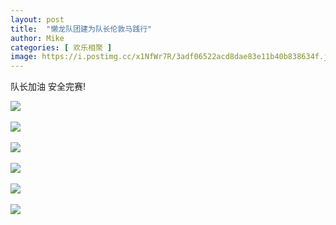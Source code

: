 ```yaml
---
layout: post
title:  "懒龙队团建为队长伦敦马践行"
author: Mike
categories: [ 欢乐相聚 ]
image: https://i.postimg.cc/x1NfWr7R/3adf06522acd8dae83e11b40b838634f.jpg
---
```

队长加油 安全完赛! 

![](https://i.postimg.cc/Jh3XJBRS/2991a88a3106e1a1b085534493816865.jpg)<br/><br/>
![](https://i.postimg.cc/hvvQHyVq/e20b24a388a59df8c80907556d44d182.jpg)<br/><br/>
![](https://i.postimg.cc/tgGPYzGh/7110e057867f7b429462e2ed036dc349.jpg)<br/><br/>
![](https://i.postimg.cc/9MW7BFM0/97864b5e8d4ac7c39bd1269fc1b73c0d.jpg)<br/><br/>
![](https://i.postimg.cc/LXNZQKYT/d5bc3a10e745ac7a2c0726ceb3e97f7d.jpg)<br/><br/>
![](https://i.postimg.cc/4dxVvNLP/5af136df92cc9fee1e67e7fc8517b2f7.jpg)